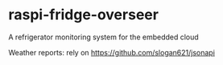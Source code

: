 raspi-fridge-overseer
=====================

A refrigerator monitoring system for the embedded cloud

Weather reports: rely on https://github.com/slogan621/jsonapi
